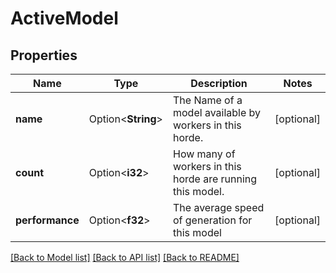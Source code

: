 # ActiveModel

## Properties

Name | Type | Description | Notes
------------ | ------------- | ------------- | -------------
**name** | Option<**String**> | The Name of a model available by workers in this horde. | [optional]
**count** | Option<**i32**> | How many of workers in this horde are running this model. | [optional]
**performance** | Option<**f32**> | The average speed of generation for this model | [optional]

[[Back to Model list]](../README.md#documentation-for-models) [[Back to API list]](../README.md#documentation-for-api-endpoints) [[Back to README]](../README.md)


